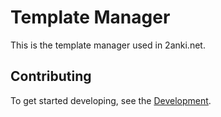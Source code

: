 # Template Manager

This is the template manager used in 2anki.net.

## Contributing

To get started developing, see the [Development](./docs/dev.md).
